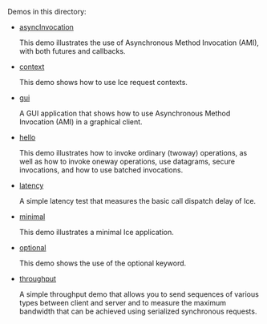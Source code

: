 Demos in this directory:

- [asyncInvocation](./asyncInvocation)

  This demo illustrates the use of Asynchronous Method Invocation
  (AMI), with both futures and callbacks.

- [context](./context)

  This demo shows how to use Ice request contexts.

- [gui](./gui)

  A GUI application that shows how to use Asynchronous Method Invocation (AMI)
  in a graphical client.

- [hello](./hello)

  This demo illustrates how to invoke ordinary (twoway) operations, as
  well as how to invoke oneway operations, use datagrams, secure
  invocations, and how to use batched invocations.

- [latency](./latency)

  A simple latency test that measures the basic call dispatch delay of
  Ice.

- [minimal](./minimal)

  This demo illustrates a minimal Ice application.

- [optional](./optional)

  This demo shows the use of the optional keyword.

- [throughput](./throughput)

  A simple throughput demo that allows you to send sequences of
  various types between client and server and to measure the maximum
  bandwidth that can be achieved using serialized synchronous
  requests.

